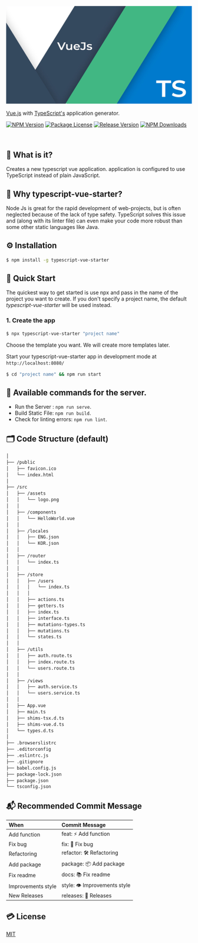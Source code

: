 <img src='https://github.com/ljlm0402/typescript-vue-starter/raw/images/logo.jpg' border='0' alt='logo' />

[Vue.js](https://vuejs.org/) with [TypeScript's](https://www.npmjs.com/package/typescript) application generator.

<a href="https://www.npmjs.com/package/typescript-vue-starter" target="_blank"><img src="https://img.shields.io/npm/v/typescript-vue-starter.svg" alt="NPM Version" /></a>
<a href="https://www.npmjs.com/package/typescript-vue-starter" target="_blank"><img src="https://img.shields.io/npm/l/typescript-vue-starter.svg" alt="Package License" /></a>
<a href="https://www.npmjs.com/package/typescript-vue-starter" target="_blank"><img src="https://img.shields.io/github/v/release/ljlm0402/typescript-vue-starter" alt="Release Version" /></a>
<a href="https://www.npmjs.com/package/typescript-vue-starter" target="_blank"><img src="https://img.shields.io/npm/dm/typescript-vue-starter.svg" alt="NPM Downloads" /></a>

<br />

## 🧐 What is it?

Creates a new typescript vue application.
application is configured to use TypeScript instead of plain JavaScript. 

## 🤔 Why typescript-vue-starter?

Node Js is great for the rapid development of web-projects, but is often neglected because of the lack of
type safety. TypeScript solves this issue and (along with its linter file) can even make your code
more robust than some other static languages like Java.

## ⚙️ Installation

```sh
$ npm install -g typescript-vue-starter
```

## 🚀 Quick Start

The quickest way to get started is use npx and pass in the name of the project you want to create.
If you don't specify a project name, the default _typescript-vue-starter_ will be used instead.

### 1. Create the app

```bash
$ npx typescript-vue-starter "project name"
```

Choose the template you want. We will create more templates later.

Start your typescript-vue-starter app in development mode at `http://localhost:8080/`

```bash
$ cd "project name" && npm run start
```

## 🎠 Available commands for the server.

- Run the Server : `npm run serve`.
- Build Static File: `npm run build`.
- Check for linting errors: `npm run lint`.

## 🗂 Code Structure (default)

```bash
│
├── /public
│   ├── favicon.ico
│   └── index.html
│
├── /src
│   ├── /assets
│   │   └── logo.png
│   │
│   ├── /components
│   │   └── HelloWorld.vue
│   │
│   ├── /locales
│   │   ├── ENG.json
│   │   └── KOR.json
│   │
│   ├── /router
│   │   └── index.ts
│   │
│   ├── /store
│   │   ├── /users
│   │   │   └── index.ts
│   │   │
│   │   ├── actions.ts
│   │   ├── getters.ts
│   │   ├── index.ts
│   │   ├── interface.ts
│   │   ├── mutations-types.ts
│   │   ├── mutations.ts
│   │   └── states.ts
│   │
│   ├── /utils
│   │   ├── auth.route.ts
│   │   ├── index.route.ts
│   │   └── users.route.ts
│   │
│   ├── /views
│   │   ├── auth.service.ts
│   │   └── users.service.ts
│   │
│   ├── App.vue
│   ├── main.ts
│   ├── shims-tsx.d.ts
│   ├── shims-vue.d.ts
│   └── types.d.ts
│
├── .browserslistrc
├── .editorconfig
├── .eslintrc.js
├── .gitignore
├── babel.config.js
├── package-lock.json
├── package.json
└── tsconfig.json
```

## 📬 Recommended Commit Message

|  When |  Commit Message  |
|:--------|:-----------|
| Add function | feat: ⚡️ Add function |
| Fix bug | fix: 🐞 Fix bug |
| Refactoring | refactor: 🛠 Refactoring |
| Add package | package: 📦 Add package |
| Fix readme | docs: 📚 Fix readme |
| Improvements style | style: 👁 Improvements style |
| New Releases | releases: 🎉 Releases |

## 💳 License

[MIT](LICENSE)
